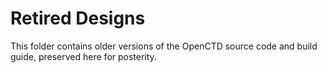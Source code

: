 # Retired Designs

This folder contains older versions of the OpenCTD source code and build guide, preserved here for posterity. 
